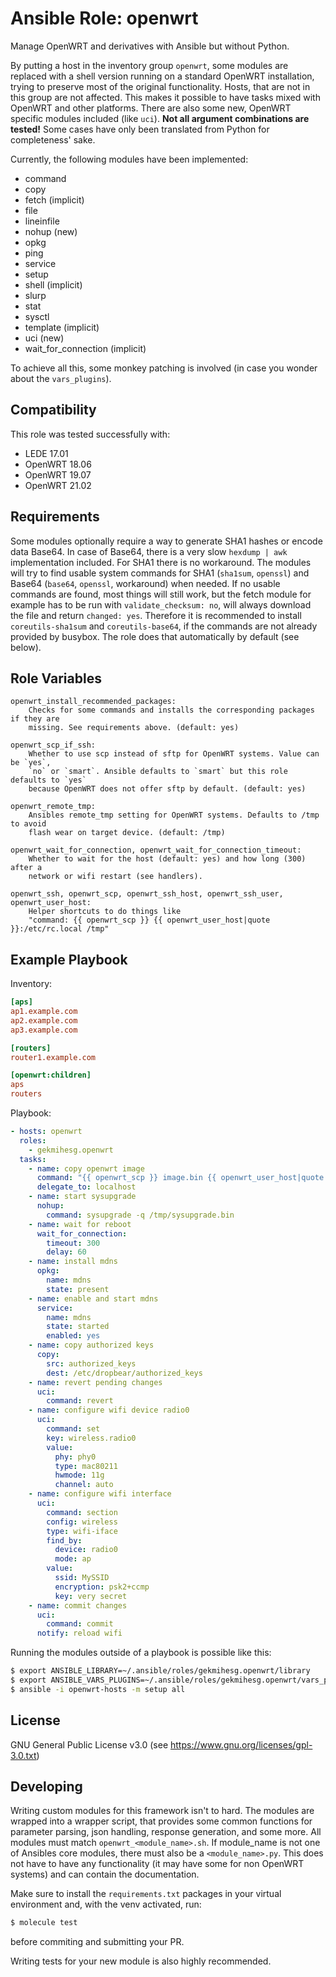 Ansible Role: openwrt
=====================

Manage OpenWRT and derivatives with Ansible but without Python.

By putting a host in the inventory group `openwrt`, some modules are replaced with a shell version running on a standard OpenWRT installation, trying to preserve most of the original functionality. Hosts, that are not in this group are not affected. This makes it possible to have tasks mixed with OpenWRT and other platforms.
There are also some new, OpenWRT specific modules included (like `uci`).
**Not all argument combinations are tested!** Some cases have only been translated from Python for completeness' sake.

Currently, the following modules have been implemented:
 * command
 * copy
 * fetch (implicit)
 * file
 * lineinfile
 * nohup (new)
 * opkg
 * ping
 * service
 * setup
 * shell (implicit)
 * slurp
 * stat
 * sysctl
 * template (implicit)
 * uci (new)
 * wait\_for\_connection (implicit)

To achieve all this, some monkey patching is involved (in case you wonder about the `vars_plugins`).

Compatibility
-------------

This role was tested successfully with:
 * LEDE 17.01
 * OpenWRT 18.06
 * OpenWRT 19.07
 * OpenWRT 21.02

Requirements
------------

Some modules optionally require a way to generate SHA1 hashes or encode data Base64. In case of Base64, there is a very slow `hexdump | awk` implementation included. For SHA1 there is no workaround.
The modules will try to find usable system commands for SHA1 (`sha1sum`, `openssl`) and Base64 (`base64`, `openssl`, workaround) when needed. If no usable commands are found, most things will still work, but the fetch module for example has to be run with `validate_checksum: no`, will always download the file and return `changed: yes`.
Therefore it is recommended to install `coreutils-sha1sum` and `coreutils-base64`, if the commands are not already provided by busybox. The role does that automatically by default (see below).

Role Variables
--------------

    openwrt_install_recommended_packages:
        Checks for some commands and installs the corresponding packages if they are
        missing. See requirements above. (default: yes)

    openwrt_scp_if_ssh:
        Whether to use scp instead of sftp for OpenWRT systems. Value can be `yes`,
        `no` or `smart`. Ansible defaults to `smart` but this role defaults to `yes`
        because OpenWRT does not offer sftp by default. (default: yes)

    openwrt_remote_tmp:
        Ansibles remote_tmp setting for OpenWRT systems. Defaults to /tmp to avoid
        flash wear on target device. (default: /tmp)

    openwrt_wait_for_connection, openwrt_wait_for_connection_timeout:
        Whether to wait for the host (default: yes) and how long (300) after a
        network or wifi restart (see handlers).

    openwrt_ssh, openwrt_scp, openwrt_ssh_host, openwrt_ssh_user, openwrt_user_host:
        Helper shortcuts to do things like
        "command: {{ openwrt_scp }} {{ openwrt_user_host|quote }}:/etc/rc.local /tmp"

Example Playbook
----------------

Inventory:

```ini
[aps]
ap1.example.com
ap2.example.com
ap3.example.com

[routers]
router1.example.com

[openwrt:children]
aps
routers
```

Playbook:

```yaml
- hosts: openwrt
  roles:
    - gekmihesg.openwrt
  tasks:
    - name: copy openwrt image
      command: "{{ openwrt_scp }} image.bin {{ openwrt_user_host|quote }}:/tmp/sysupgrade.bin"
      delegate_to: localhost
    - name: start sysupgrade
      nohup:
        command: sysupgrade -q /tmp/sysupgrade.bin
    - name: wait for reboot
      wait_for_connection:
        timeout: 300
        delay: 60
    - name: install mdns
      opkg:
        name: mdns
        state: present
    - name: enable and start mdns
      service:
        name: mdns
        state: started
        enabled: yes
    - name: copy authorized keys
      copy:
        src: authorized_keys
        dest: /etc/dropbear/authorized_keys
    - name: revert pending changes
      uci:
        command: revert
    - name: configure wifi device radio0
      uci:
        command: set
        key: wireless.radio0
        value:
          phy: phy0
          type: mac80211
          hwmode: 11g
          channel: auto
    - name: configure wifi interface
      uci:
        command: section
        config: wireless
        type: wifi-iface
        find_by:
          device: radio0
          mode: ap
        value:
          ssid: MySSID
          encryption: psk2+ccmp
          key: very secret
    - name: commit changes
      uci:
        command: commit
      notify: reload wifi
```

Running the modules outside of a playbook is possible like this:

```bash
$ export ANSIBLE_LIBRARY=~/.ansible/roles/gekmihesg.openwrt/library
$ export ANSIBLE_VARS_PLUGINS=~/.ansible/roles/gekmihesg.openwrt/vars_plugins
$ ansible -i openwrt-hosts -m setup all
```

License
-------

GNU General Public License v3.0 (see https://www.gnu.org/licenses/gpl-3.0.txt)

Developing
----------

Writing custom modules for this framework isn't to hard. The modules are wrapped into a wrapper script, that provides some common functions for parameter parsing, json handling, response generation, and some more.
All modules must match `openwrt_<module_name>.sh`. If module\_name is not one of Ansibles core modules, there must also be a `<module_name>.py`. This does not have to have any functionality (it may have some for non OpenWRT systems) and can contain the documentation.

Make sure to install the `requirements.txt` packages in your virtual environment and, with the venv activated, run:

```bash
$ molecule test
```

before commiting and submitting your PR.

Writing tests for your new module is also highly recommended.
